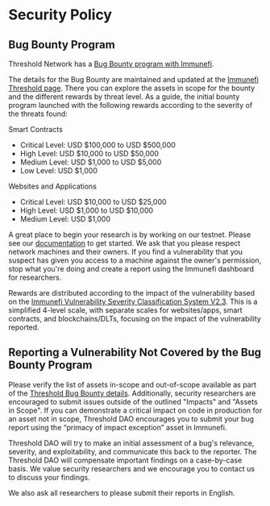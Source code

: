 # Security Policy

## Bug Bounty Program

Threshold Network has a [Bug Bounty program with Immunefi](https://immunefi.com/bounty/thresholdnetwork/).

The details for the Bug Bounty are maintained and updated at the [Immunefi Threshold page](https://immunefi.com/bounty/thresholdnetwork/). There you can explore the assets in scope for the bounty and the different rewards by threat level. As a guide, the initial bounty program launched with the following rewards according to the severity of the threats found:

Smart Contracts

- Critical Level: USD $100,000 to USD $500,000
- High Level: USD $10,000 to USD $50,000
- Medium Level: USD $1,000 to USD $5,000
- Low Level: USD $1,000

Websites and Applications

- Critical Level: USD $10,000 to USD $25,000
- High Level: USD $1,000 to USD $10,000
- Medium Level: USD $1,000

A great place to begin your research is by working on our testnet. Please see our [documentation](https://docs.threshold.network) to get started. We ask that you please respect network machines and their owners. If you find a vulnerability that you suspect has given you access to a machine against the owner's permission, stop what you're doing and create a report using the Immunefi dashboard for researchers.

Rewards are distributed according to the impact of the vulnerability based on the [Immunefi Vulnerability Severity Classification System V2.3](https://immunefi.com/immunefi-vulnerability-severity-classification-system-v2-3/). This is a simplified 4-level scale, with separate scales for websites/apps, smart contracts, and blockchains/DLTs, focusing on the impact of the vulnerability reported.

## Reporting a Vulnerability Not Covered by the Bug Bounty Program

Please verify the list of assets in-scope and out-of-scope available as part of the [Threshold Bug Bounty details](https://immunefi.com/bounty/thresholdnetwork/). Additionally, security researchers are encouraged to submit issues outside of the outlined "Impacts" and "Assets in Scope". If you can demonstrate a critical impact on code in production for an asset not in scope, Threshold DAO encourages you to submit your bug report using the “primacy of impact exception” asset in Immunefi.

Threshold DAO will try to make an initial assessment of a bug's relevance, severity, and exploitability, and communicate this back to the reporter. The Threshold DAO will compensate important findings on a case-by-case basis. We value security researchers and we encourage you to contact us to discuss your findings.

We also ask all researchers to please submit their reports in English.
